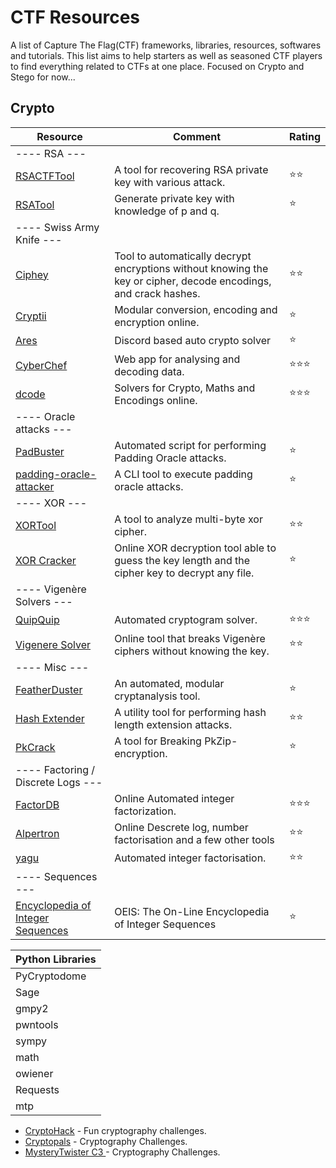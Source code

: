 # CTF Resources
A list of Capture The Flag(CTF) frameworks, libraries, resources, softwares and tutorials. This list aims to help starters as well as seasoned CTF players to find everything related to CTFs at one place.
Focused on Crypto and Stego for now...


## Crypto
| Resource  | Comment | Rating |
| ------------- | ------------- | ------------- |
| ---- RSA --- ||
| [RSACTFTool](https://github.com/Ganapati/RsaCtfTool)| A tool for recovering RSA private key with various attack. |:star::star:|
| [RSATool](https://github.com/ius/rsatool)  |  Generate private key with knowledge of p and q.|:star:|
| ---- Swiss Army Knife --- ||
| [Ciphey](https://github.com/Ciphey/Ciphey) | Tool to automatically decrypt encryptions without knowing the key or cipher, decode encodings, and crack hashes.|:star::star:|
| [Cryptii](https://cryptii.com/) | Modular conversion, encoding and encryption online.|:star:|
| [Ares](https://github.com/bee-san/Ares)| Discord based auto crypto solver|:star:|
| [CyberChef](https://gchq.github.io/CyberChef)  | Web app for analysing and decoding data.  |:star::star::star:|
| [dcode](https://dcode.fr/en) | Solvers for Crypto, Maths and Encodings online.|:star::star::star:|
| ---- Oracle attacks --- ||
| [PadBuster](https://github.com/AonCyberLabs/PadBuster) | Automated script for performing Padding Oracle attacks.|:star:|
| [padding-oracle-attacker](https://github.com/KishanBagaria/padding-oracle-attacker)| A CLI tool to execute padding oracle attacks. |:star:|
| ---- XOR --- ||
| [XORTool](https://github.com/hellman/xortool) | A tool to analyze multi-byte xor cipher.|:star::star:|
| [XOR Cracker](https://wiremask.eu/tools/xor-cracker/) | Online XOR decryption tool able to guess the key length and the cipher key to decrypt any file.| :star:|
| ---- Vigenère Solvers --- ||
| [QuipQuip](https://quipqiup.com)  | Automated cryptogram solver.|:star::star::star:|
| [Vigenere Solver](https://www.guballa.de/vigenere-solver) | Online tool that breaks Vigenère ciphers without knowing the key.|:star::star:|
| ---- Misc --- ||
| [FeatherDuster](https://github.com/nccgroup/featherduster) | An automated, modular cryptanalysis tool.  |:star:|
| [Hash Extender](https://github.com/iagox86/hash_extender) | A utility tool for performing hash length extension attacks. |:star::star:|
| [PkCrack](https://www.unix-ag.uni-kl.de/~conrad/krypto/pkcrack.html) | A tool for Breaking PkZip-encryption. |:star:|
| ---- Factoring / Discrete Logs --- ||
| [FactorDB](https://factordb.com/)|Online Automated integer factorization. |:star::star::star:|
| [Alpertron](https://www.alpertron.com.ar/JAVAPROG.HTM)| Online Descrete log, number factorisation and a few other tools|:star::star:|
| [yagu](https://sourceforge.net/projects/yafu/) | Automated integer factorisation. |:star::star:|
| ---- Sequences --- ||
| [Encyclopedia of Integer Sequences](https://oeis.org/) | OEIS: The On-Line Encyclopedia of Integer Sequences|:star:|

| Python Libraries |
| ------------- | 
| PyCryptodome |
| Sage |
| gmpy2 |
| pwntools |
| sympy |
| math|
| owiener|
| Requests |
| mtp | https://github.com/CameronLonsdale/MTP

- [CryptoHack](https://cryptohack.org/) - Fun cryptography challenges.
- [Cryptopals](https://cryptopals.com/) - Cryptography Challenges.
- [MysteryTwister C3 ](https://www.mysterytwisterc3.org/) - Cryptography Challenges.

